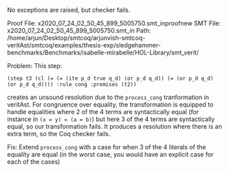 No exceptions are raised, but checker fails.

Proof File: x2020_07_24_02_50_45_899_5005750.smt_inproofnew
SMT File: x2020_07_24_02_50_45_899_5005750.smt_in
Path: /home/arjun/Desktop/smtcoq/arjunvish-smtcoq-veritAst/smtcoq/examples/thesis-exp/sledgehammer-benchmarks/Benchmarks/isabelle-mirabelle/HOL-Library/smt_verit/

Problem:
This step:
```
(step t3 (cl (= (= (ite p_d true q_d) (or p_d q_d)) (= (or p_d q_d) (or p_d q_d)))) :rule cong :premises (t2))
```
creates an unsound resolution due to the `process_cong` tranformation in veritAst. For congruence over 
equality, the transformation is equipped to handle equalities where 2 of the 4 terms are syntactically 
equal (for instance in `(x = y) = (a = b)`) but here 3 of the 4 terms are syntactically equal, so our transformation fails. It produces a resolution where there is an extra term, so the Coq checker fails.

Fix: Extend `process_cong` with a case for when 3 of the 4 literals of the equality are equal (in the worst case, you would have an explicit case for each of the cases)